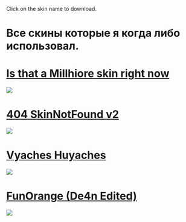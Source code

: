 Click on the skin name to download.
# Все скины которые я когда либо использовал.

# [Is that a Millhiore skin right now](https://www.mediafire.com/file/p8e7w6z1f3gxxu6/FunOrange.osk/file) 
![](https://i.imgur.com/wWgL4zT.png) 

# [404 SkinNotFound v2](https://download1821.mediafire.com/blr06akixkng/txcdf573m5jr8ru/404+SkinNotFound+v2.osk)
![](https://lucario.s-ul.eu/8rwWxbUR)

# [Vyaches Huyaches](https://lucario.s-ul.eu/qknrz4uT)
![](https://lucario.s-ul.eu/jW5Yhn95)

# [FunOrange (De4n Edited)](https://lucario.s-ul.eu/vZG3ZAcu)
![](https://www.mediafire.com/file/p8e7w6z1f3gxxu6/FunOrange.osk/file)

